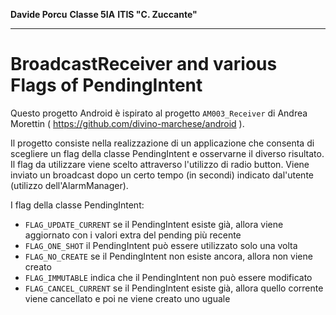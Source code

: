 **Davide Porcu** 
**Classe 5IA**
**ITIS "C. Zuccante"**

---
# BroadcastReceiver and various Flags of PendingIntent
Questo progetto Android è ispirato al progetto `AM003_Receiver` di Andrea Morettin ( https://github.com/divino-marchese/android ).

Il progetto consiste nella realizzazione di un applicazione che consenta di scegliere un flag della classe PendingIntent e osservarne il diverso risultato. Il flag da utilizzare viene scelto attraverso l'utilizzo di radio button. Viene inviato un broadcast dopo un certo tempo (in secondi) indicato dal'utente (utilizzo dell'AlarmManager). 

I flag della classe PendingIntent:

- `FLAG_UPDATE_CURRENT` se il PendingIntent esiste già, allora viene aggiornato con i valori extra del pending più recente
- `FLAG_ONE_SHOT` il PendingIntent può essere utilizzato solo una volta
- `FLAG_NO_CREATE` se il PendingIntent non esiste ancora, allora non viene creato
- `FLAG_IMMUTABLE` indica che il PendingIntent non può essere modificato
- `FLAG_CANCEL_CURRENT` se il PendingIntent esiste già, allora quello corrente viene cancellato e poi ne viene creato uno uguale












